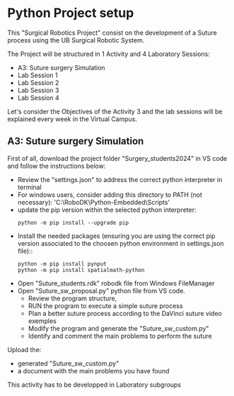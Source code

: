 # Python Project setup

This "Surgical Robotics Project" consist on the development of a Suture process using the UB Surgical Robotic System.

The Project will be structured in 1 Activity and 4 Laboratory Sessions:
- A3: Suture surgery Simulation
- Lab Session 1
- Lab Session 2
- Lab Session 3
- Lab Session 4

Let's consider the Objectives of the Activity 3 and the lab sessions will be explained every week in the Virtual Campus.

## **A3: Suture surgery Simulation**

First of all, download the project folder "Surgery_students2024" in VS code and follow the instructions below:
- Review the "settings.json" to address the correct python interpreter in terminal
- For windows users, consider adding this directory to PATH (not necessary): 'C:\RoboDK\Python-Embedded\Scripts'
- update the pip version within the selected python interpreter:
    ````shell
    python -m pip install --upgrade pip
    ````
- Install the needed packages (ensuring you are using the correct pip version associated to the choosen python environment in settings.json file)::
    ````shell
    python -m pip install pynput
    python -m pip install spatialmath-python
    ````
- Open "Suture_students.rdk" robodk file from Windows FileManager
- Open "Suture_sw_proposal.py" python file from VS code.
    - Review the program structure, 
    - RUN the program to execute a simple suture process
    - Plan a better suture process according to the DaVinci suture video exemples 
    - Modify the program and generate the "Suture_sw_custom.py"
    - Identify and comment the main problems to perform the suture

Upload the:
- generated "Suture_sw_custom.py" 
- a document with the main problems you have found 

This activity has to be developped in Laboratory subgroups